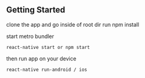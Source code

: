 ## Getting Started

clone the app and go inside of root dir run
npm install

start metro bundler
```
react-native start or npm start
```
then run app on your device

```
react-native run-android / ios
```
